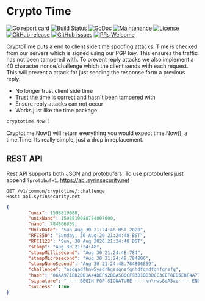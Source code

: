 # Crypto Time

![Go report card](https://goreportcard.com/badge/github.com/syrinsecurity/cryptotime)
[![Build Status](https://travis-ci.org/syrinsecurity/cryptotime.svg?branch=master)](https://travis-ci.org/syrinsecurity/cryptotime)
[![GoDoc](https://godoc.org/github.com/syrinsecurity/cryptotime?status.svg)](https://godoc.org/github.com/syrinsecurity/cryptotime)
[![Maintenance](https://img.shields.io/badge/Maintained%3F-yes-green.svg)](https://GitHub.com/syrinsecurity/cryptotime/graphs/commit-activity)
[![License](https://img.shields.io/github/license/syrinsecurity/cryptotime.svg)](https://github.com/syrinsecurity/cryptotime/blob/master/LICENSE)
[![GitHub release](https://img.shields.io/github/release/syrinsecurity/cryptotime.svg)](https://GitHub.com/syrinsecurity/cryptotime/releases/)
[![GitHub issues](https://img.shields.io/github/issues/syrinsecurity/cryptotime.svg)](https://GitHub.com/syrinsecurity/cryptotime/issues/)
[![PRs Welcome](https://img.shields.io/badge/PRs-welcome-brightgreen.svg?style=flat-square)](http://makeapullrequest.com)

CryptoTime puts a end to client side time spoofing attacks. Time is checked from our servers which is signed using our PGP key. This ensures the traffic has not been tampered with. To prevent reply attacks we also implement a 40 character nonce/challenge which the client sends with each request. This will prevent a attack for just sending the response form a previous reply.

- No longer trust client side time
- Trust the time is correct and hasn't been tampered with
- Ensure reply attacks can not occur
- Works just like the time package.

```go
cryptotime.Now()
```

Cryptotime.Now() will return everything you would expect time.Now(), a time.Time.
Its really simple, just a drop in replacement.

## REST API

Rest API supports both JSON and protobufers. To use protobufers just append `?protobuf=1`. https://api.syrinsecurity.net

```
GET /v1/common/cryptotime/:challenge
Host: api.syrinsecurity.net
```

```json
{
        "unix": 1598819088,
        "unixNano": 1598819088784807000,
        "nano": 784806859,
        "UnixDate": "Sun Aug 30 21:24:48 BST 2020",
        "RFC850": "Sunday, 30-Aug-20 21:24:48 BST",
        "RFC1123": "Sun, 30 Aug 2020 21:24:48 BST",
        "stamp": "Aug 30 21:24:48",
        "stampMillisecond": "Aug 30 21:24:48.784",
        "stampMicrosecond": "Aug 30 21:24:48.784806",
        "stampNanoSecond": "Aug 30 21:24:48.784806859",
        "challenge": "asdgadfhnw5ysdrhgssgnsfgnhdfgndfgnfgnsfg",
        "hash": "86AA971ED2DB1A44BEF92BBA580CF93B1BB3DCC3CEF8ED5EBF4A77F67A09FB51",
        "signature": "-----BEGIN PGP SIGNATURE-----\n\nws8dA5xo-----END PGP SIGNATURE-----",
        "success": true
}
```
